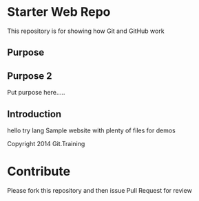 # Starter Web Repo

This repository is for showing how Git and GitHub work

## Purpose

## Purpose 2

Put purpose here.....

## Introduction

hello try lang
Sample website with plenty of files for demos

Copyright 2014 Git.Training

# Contribute

Please fork this repository and then issue Pull Request for review
